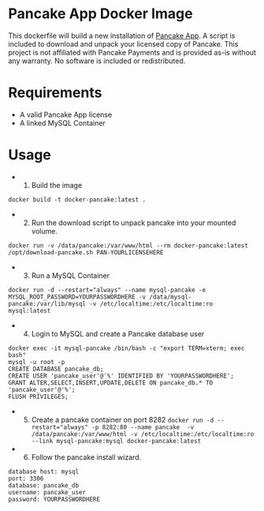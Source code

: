 # Pancake App Docker Image
This dockerfile will build a new installation of [Pancake App](https://www.pancakeapp.com/). A script is included to download and unpack your licensed copy of Pancake. This project is not affiliated with Pancake Payments and is provided as-is without any warranty. No software is included or redistributed.

# Requirements
- A valid Pancake App license
- A linked MySQL Container

# Usage
- 1. Build the image

`docker build -t docker-pancake:latest .`

- 2. Run the download script to unpack pancake into your mounted volume.

`docker run -v /data/pancake:/var/www/html --rm docker-pancake:latest /opt/download-pancake.sh PAN-YOURLICENSEHERE`

- 3. Run a MySQL Container

`docker run -d --restart="always" --name mysql-pancake -e MYSQL_ROOT_PASSWORD=YOURPASSWORDHERE -v /data/mysql-pancake:/var/lib/mysql -v /etc/localtime:/etc/localtime:ro mysql:latest`

- 4. Login to MySQL and create a Pancake database user
~~~~
docker exec -it mysql-pancake /bin/bash -c "export TERM=xterm; exec bash"
mysql -u root -p
CREATE DATABASE pancake_db;
CREATE USER 'pancake_user'@'%' IDENTIFIED BY 'YOURPASSWORDHERE';
GRANT ALTER,SELECT,INSERT,UPDATE,DELETE ON pancake_db.* TO 'pancake_user'@'%';
FLUSH PRIVILEGES;
~~~~
- 5. Create a pancake container on port 8282
`docker run -d --restart="always" -p 8282:80 --name pancake  -v /data/pancake:/var/www/html -v /etc/localtime:/etc/localtime:ro --link mysql-pancake:mysql docker-pancake:latest`
- 6. Follow the pancake install wizard.
~~~~
database host: mysql
port: 3306
database: pancake_db
username: pancake_user
password: YOURPASSWORDHERE
~~~~